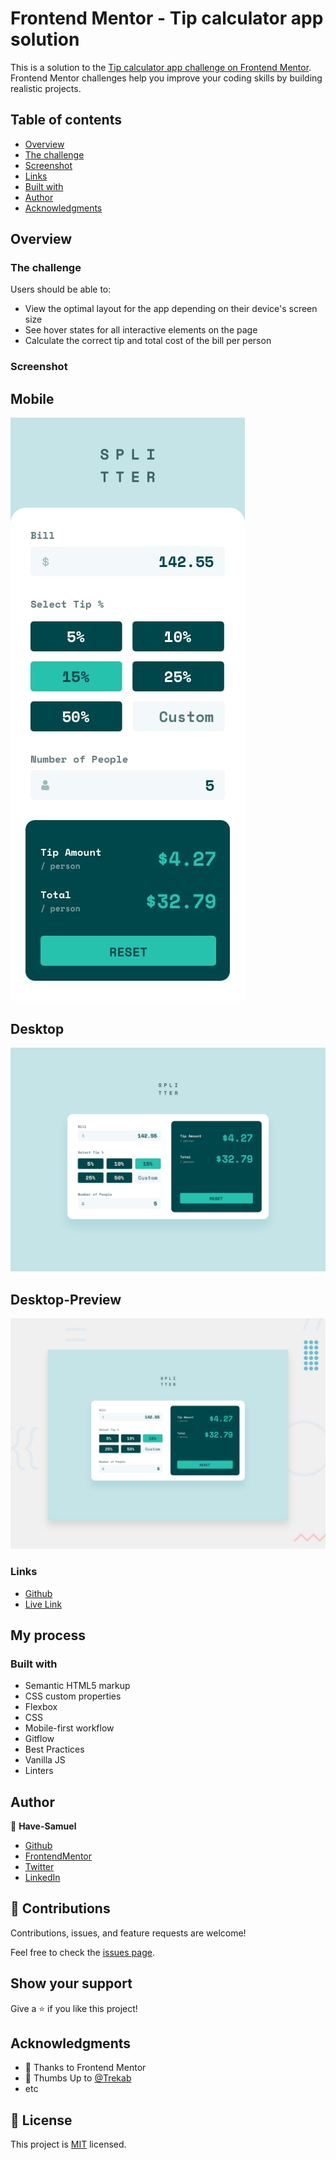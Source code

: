 # Frontend Mentor - Tip calculator app solution

This is a solution to the [Tip calculator app challenge on Frontend Mentor](https://www.frontendmentor.io/challenges/tip-calculator-app-ugJNGbJUX). Frontend Mentor challenges help you improve your coding skills by building realistic projects.

## Table of contents

- [Overview](#overview)
- [The challenge](#the-challenge)
- [Screenshot](#screenshot)
- [Links](#links)
- [Built with](#built-with)
- [Author](#author)
- [Acknowledgments](#acknowledgments)

## Overview

### The challenge

Users should be able to:

- View the optimal layout for the app depending on their device's screen size
- See hover states for all interactive elements on the page
- Calculate the correct tip and total cost of the bill per person

### Screenshot

## Mobile

![](./design/mobile-design.jpg)

## Desktop

![](./design/desktop-design-completed.jpg)

## Desktop-Preview

![](./design/desktop-preview.jpg)

### Links

- [Github](https://github.com/Have-Samuel/tip-calculator-app)
- [Live Link](https://have-samuel.github.io/tip-calculator-app/)

## My process

### Built with

- Semantic HTML5 markup
- CSS custom properties
- Flexbox
- CSS
- Mobile-first workflow
- Gitflow
- Best Practices
- Vanilla JS
- Linters

## Author

👤 **Have-Samuel**

- [Github](https://github.com/Have-Samuel)
- [FrontendMentor](https://www.frontendmentor.io/profile/Have-Samuel)
- [Twitter](https://twitter.com/samhave1)
- [LinkedIn](https://www.linkedin.com/in/have-samuel/)

## 🤝 Contributions

Contributions, issues, and feature requests are welcome!

Feel free to check the [issues page](https://github.com/Have-Samuel/tip-calculator-app/issues).

## Show your support

Give a ⭐️ if you like this project!

## Acknowledgments

- 🎉 Thanks to Frontend Mentor
- 👋 Thumbs Up to [@Trekab](https://github.com/trekab)
- etc

## 📝 License

This project is [MIT](./MIT.md) licensed.
